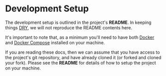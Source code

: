 # Development Setup

The development setup is outlined in the project's **README**. In keeping things [DRY](https://en.wikipedia.org/wiki/Don%27t_repeat_yourself), we will not reproduce the README contents here.

It's important to note that, as a minimum you'll need to have both [Docker](https://www.docker.com/) and [Docker Compose](https://docs.docker.com/compose/) installed on your machine.

If you are reading these docs, then we can assume that you have access to the project's git repository, and have already cloned it (or forked and cloned your fork). Please see the **README** for details of how to setup the project on your machine.
